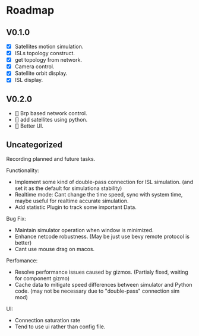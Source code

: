 # Roadmap

## V0.1.0
- [x] Satellites motion simulation.
- [x] ISLs topology construct.
- [x] get topology from network.
- [x] Camera control.
- [x] Satellite orbit display.
- [x] ISL display.

## V0.2.0
- [] Brp based network control.
- [] add satellites using python.
- [] Better UI.

## Uncategorized

Recording planned and future tasks.

Functionality:
- Implement some kind of double-pass connection for ISL simulation. (and set it as the default for simulationa stability)
- Realtime mode: Cant change the time speed, sync with system time, maybe useful for realtime accurate simulation.
- Add statistic Plugin to track some important Data.

Bug Fix:
- Maintain simulator operation when window is minimized.
- Enhance netcode robustness. (May be just use bevy remote protocol is better)
- Cant use mouse drag on macos.

Perfomance:
- Resolve performance issues caused by gizmos. (Partialy fixed, waiting for component gizmo)
- Cache data to mitigate speed differences between simulator and Python code. (may not be necessary due to "double-pass" connection sim mod)

UI:
- Connection saturation rate
- Tend to use ui rather than config file.
